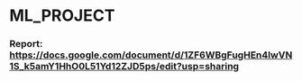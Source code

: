 # ML_PROJECT
### Report: https://docs.google.com/document/d/1ZF6WBgFugHEn4lwVN1S_k5amY1HhO0L51Yd12ZJD5ps/edit?usp=sharing
